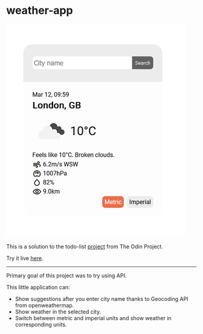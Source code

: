# weather-app

![alt text](https://raw.githubusercontent.com/evorition/weather-app/master/img.png "Weather app")

This is a solution to the todo-list [project](https://www.theodinproject.com/lessons/node-path-javascript-weather-app) from The Odin Project.

Try it live [here](https://evorition.github.io/weather-app/).

---

Primary goal of this project was to try using API.

This little application can:

- Show suggestions after you enter city name thanks to Geocoding API from openweathermap.
- Show weather in the selected city.
- Switch between metric and imperial units and show weather in corresponding units.
